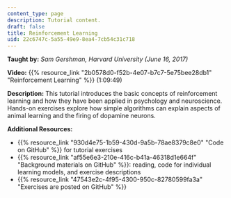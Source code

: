 ```yaml
---
content_type: page
description: Tutorial content.
draft: false
title: Reinforcement Learning
uid: 22c6747c-5a55-49e9-8ea4-7cb54c31c718
---
```

**Taught by:** *Sam Gershman, Harvard University (June 16, 2017)*

**Video:** {{% resource_link "2b0578d0-f52b-4e07-b7c7-5e75bee28db1" "Reinforcement Learning" %}} (1:09:49)

**Description:** This tutorial introduces the basic concepts of reinforcement learning and how they have been applied in psychology and neuroscience. Hands-on exercises explore how simple algorithms can explain aspects of animal learning and the firing of dopamine neurons.

**Additional Resources:**

- {{% resource_link "930d4e75-1b59-430d-9a5b-78ae8379c8e0" "Code on GitHub" %}} for tutorial exercises
- {{% resource_link "af55e6e3-210e-416c-b41a-46318d1e664f" "Background materials on GitHub" %}}: reading, code for individual learning models, and exercise descriptions
- {{% resource_link "47543e2c-4f95-4300-950c-82780599fa3a" "Exercises are posted on GitHub" %}}